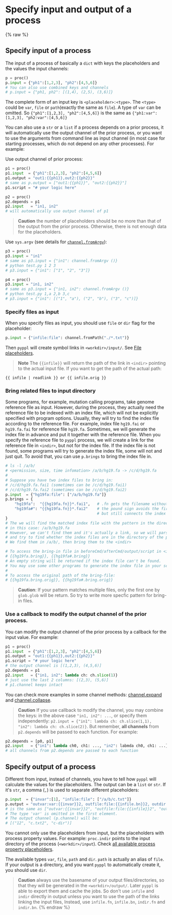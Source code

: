 # Specify input and output of a process
<!-- toc -->

{% raw %}
## Specify input of a process

The input of a process of basically a `dict` with keys the placeholders and the values the input channels:

```python
p = proc()
p.input = {"ph1":[1,2,3], "ph2":[4,5,6]}
# You can also use combined keys and channels
# p.input = {"ph1, ph2": [(1,4), (2,5), (3,6)]}
```

The complete form of an input key is `<placeholder>:<type>`. The `<type>` could be `var`, `file` or `path`(exactly the same as `file`). A type of `var` can be omitted. So `{"ph1":[1,2,3], "ph2":[4,5,6]}` is the same as `{"ph1:var":[1,2,3], "ph2:var":[4,5,6]}`

You can also use a `str` or a `list` if a process depends on a prior process, it will automatically use the output channel of the prior process, or you want to use the arguments from command line as input channel (in most case for starting processes, which do not depend on any other processes). For example:

Use output channel of prior process:
```python
p1 = proc()
p1.input  = {"ph1":[1,2,3], "ph2":[4,5,6]}
p1.output = "out1:{{ph1}},out2:{{ph2}}"
# same as p.output = ["out1:{{ph1}}", "out2:{{ph2}}"]
p1.script = "# your logic here"

p2 = proc()
p2.depends = p1
p2.input   = "in1, in2"  
# will automatically use output channel of p1
```
> **Caution** the number of placeholders should be no more than that of the output from the prior process. Otherwise, there is not enough data for the placeholders.

Use `sys.argv` (see details for [`channel.fromArgv`](https://pwwang.gitbooks.io/pyppl/content/channels.html#initialize-a-channel)):
```python
p3 = proc()
p3.input = "in1"
# same as p3.input = {"in1": channel.fromArgv ()}
# python test.py 1 2 3
# p3.input = {"in1": ["1", "2", "3"]}

p4 = proc()
p3.input = "in1, in2"
# same as p3.input = {"in1, in2": channel.fromArgv ()}
# python test.py 1,a 2,b 3,c
# p3.input = {"in1": [("1", "a"), ("2", "b"), ("3", "c")]}
```


### Specify files as input
When you specify files as input, you should use `file` or `dir` flag for the placeholder: 
```python
p.input = {"infile:file": channel.fromPath("./*.txt")}
```
Then `pyppl` will create symbol links in `<workdir>/input/`. See [File placeholders](https://pwwang.gitbooks.io/pyppl/placeholders.html#file-placeholders).

> **Note** The `{{infile}}`
 will return the path of the link in `<indir>` pointing to the actual input file. If you want to get the path of the actual path: 
```
{{ infile | readlink }} or {{ infile.orig }}
```


### Bring related files to input directory
Some programs, for example, mutation calling programs, take genome reference file as input. However, during the process, they actually need the reference file to be indexed with an index file, which will not be explicitly specified with program options. Usually, they will try to find the index file according to the reference file. For example, index file `hg19.fai` or `hg19.fa.fai` for reference file `hg19.fa`. Sometimes, we will generate the index file in advance and put it together with the reference file. When you specify the reference file to `pyppl` process, we will create a link for the reference file in `<indir>`, but not for the index file. If the index file is not found, some programs will try to generate the index file, some will not and just quit. To avoid that, you can use `p.brings` to bring the index file in.
```python
# ls -l /a/b/
# <permission, size, time infomation> /a/b/hg19.fa -> /c/d/hg19.fa
#
# Suppose you have two index files to bring in:
# /c/d/hg19.fa.fai1 (sometimes can be /c/d/hg19.fai1)
# /c/d/hg19.fa.fai2 (sometimes can be /c/d/hg19.fai2)
p.input  = {"hg19fa:file": ["/a/b/hg19.fa"]}
p.brings = {
	"hg19fa":  "{{hg19fa.fn}}*.fai1",   # .fn gets the filename without extension
	"hg19fa#": "{{hg19fa.fn}}*.fai2"    # the pound sign avoids the first item to be overwritten
	                                    # but still connects the index file to hg19fa
}
# The we will find the matched index file with the pattern in the directory of the input file,
# in this case: /a/b/hg19.fa
# However, we can't find them and it's actually a link, so we will parse the link (/a/b/hg19.fa)
# and try to find whether the index files are in the directory of the parsed path of the link.
# We find them in /a/b/, then bring them to the <indir>

# To access the bring-in file in beforeCmd/afterCmd/output/script in <indir>:
# {{hg19fa.bring}}, {{hg19fa#.bring}}
# An empty string will be returned if the index file can't be found.
# You may use some other programs to generate the index file in your script in this case.
#
# To access the original path of the bring-file:
# {{hg19fa.bring.orig}}, {{hg19fa#.bring.orig}}
```

> **Caution**: If your pattern matches multiple files, only the first one by `glob.glob` will be return. So try to write more specfic pattern for bring-in files.

### Use a callback to modify the output channel of the prior process.
You can modify the output channel of the prior process by a callback for the input value. For example:
```python
p1 = proc()
p1.input  = {"ph1":[1,2,3], "ph2":[4,5,6]}
p1.output = "out1:{{ph1}},out2:{{ph2}}"
p1.script = "# your logic here"
# the output channel is [(1,2,3), (4,5,6)]
p2.depends = p1
p2.input   = {"in1, in2": lambda ch: ch.slice(1)}  
# just use the last 2 columns: [(2,3), (5,6)]
# p1.channel keeps intact
```
You can check more examples in some channel methods: [channel.expand](https://pwwang.gitbooks.io/pyppl/channels.html#expand-a-channel-by-directory) and [channel.collapse](https://pwwang.gitbooks.io/pyppl/channels.html#collapse-a-channel-by-files-in-the-same-directory).

> **Caution** If you use callback to modify the channel, you may combine the keys: in the above case `"in1, in2": ...`, or specify them independently: `p2.input = {"in1": lambda ch: ch.slice(1,1), "in2": lambda ch: ch.slice(2)}`. But remember, **all channels** from `p2.depends` will be passed to each function. For example:
```python
p2.depends = [p0, p1]
p2.input   = {"in1": lambda ch0, ch1: ..., "in2": labmda ch0, ch1: ...}
# all channels from p2.depends are passed to each function
```

## Specify output of a process
Different from input, instead of channels, you have to tell how `pyppl` will calculate the values for the placeholders. The output can be a `list` or `str`. If it's `str`, a comma (`,`) is used to separate different placeholders:
```python
p.input  = {"invar":[1], "infile:file": ["/a/b/c.txt"]}
p.output = "outvar:var:{{invar}}2, outfile:file:{{infile.bn}}2, outdir:dir:{{indir.fn}}-dir"
# is the same as ["outvar:{{invar}}2", "outfile:file:{{infile}}2", "outdir:dir:{{indir}}2"]
# The type 'var' is omitted in the first element.
# The output channel (p.channel) will be:
# [("12", "c.txt2", "c-dir")]
```
You cannot only use the placeholders from input, but the placeholders with process property values. For example: `proc.indir` points to the input directory of the process (`<workdir>/input`). Check [all available process property placeholders](https://pwwang.gitbooks.io/pyppl/placeholders.html#proc-property-placeholders).

The available types `var`, `file`, `path` and `dir`. `path` is actually an alias of `file`. If your output is a directory, and you want `pyppl` to automatically create it, you should use `dir`.
> **Caution** always use the basename of your output files/directories, so that they will be generated in the `<workdir>/output/`. Later `pyppl` is able to export them and cache the jobs.
> So don't use `infile` and `indir` directly in output unless you want to use the path of the links linking the input files, Instead, use `infile.fn`, `infile.bn`, `indir.fn` and `indir.bn`.
{% endraw %}

